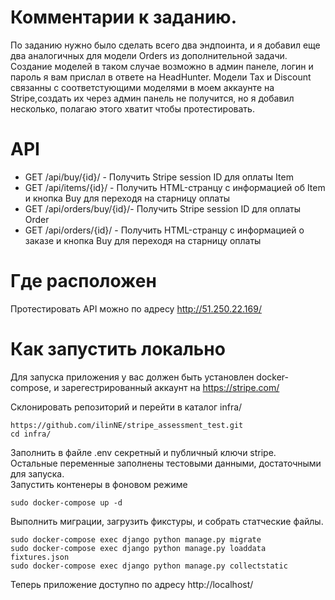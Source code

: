 # Комментарии к заданию.

По заданию нужно было сделать всего два эндпоинта, и я добавил еще два аналогичных для модели Orders из дополнительной задачи. Создание моделей в таком случае возможно в админ панеле, логин и пароль я вам прислал в ответе на HeadHunter. Модели Tax и Discount связанны с соответстующими моделями в моем аккаунте на Stripe,создать их через админ панель не получится, но я добавил несколько, полагаю этого хватит чтобы протестировать.

# API
<ul>
  <li>GET /api/buy/{id}/ - Получить Stripe session ID для оплаты Item </li>
  <li>GET /api/items/{id}/ - Получить HTML-странцу с информацией об Item и кнопка Buy для переходя на старницу оплаты </li>
  <li>GET /api/orders/buy/{id}/- Получить Stripe session ID для оплаты Order</li>
  <li>GET /api/orders/{id}/ - Получить HTML-странцу с информацией о заказе и кнопка Buy для переходя на старницу оплаты </li>
</ul>

# Где расположен 

Протестировать API можно по адресу http://51.250.22.169/

# Как запустить локально
Для запуска приложения у вас должен быть установлен docker-compose, и зарегестрированный аккаунт на https://stripe.com/

Склонировать репозиторий и перейти в каталог infra/

```
https://github.com/ilinNE/stripe_assessment_test.git
cd infra/
```
Заполнить в файле .env секретный и публичный ключи stripe. Остальные переменные заполнены тестовыми данными, достаточными для запуска.  
Запустить контенеры в фоновом режиме

```
sudo docker-compose up -d
```
Выполнить миграции, загрузить фикстуры, и собрать статческие файлы.
```
sudo docker-compose exec django python manage.py migrate
sudo docker-compose exec django python manage.py loaddata fixtures.json
sudo docker-compose exec django python manage.py collectstatic
```
Теперь приложение доступно по адресу http://localhost/

